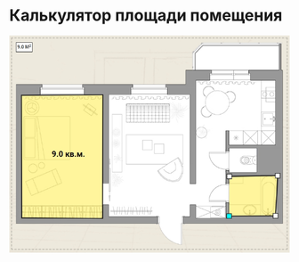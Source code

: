 Калькулятор площади помещения
=================

![Image alt](https://github.com/artursharipov/planPainter/raw/master/example.jpg)
